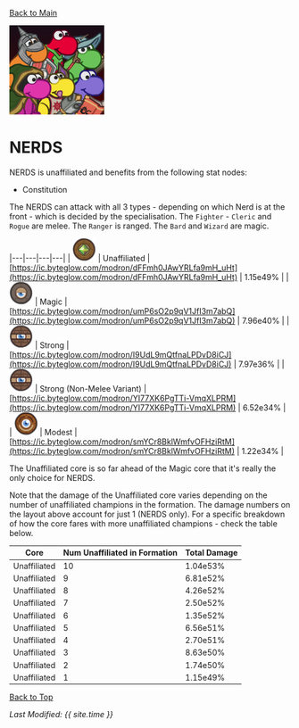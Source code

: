 [Back to Main](index.md)

![NERDS Portrait](images/portraits/nerds.png)

# NERDS

NERDS is unaffiliated and benefits from the following stat nodes:

* Constitution

The NERDS can attack with all 3 types - depending on which Nerd is at the front - which is decided by the specialisation. The `Fighter` - `Cleric` and `Rogue` are melee. The `Ranger` is ranged. The `Bard` and `Wizard` are magic.

|---|---|---|---|
| ![Unaffiliated Core](images/core_6_unaffiliated.png) | Unaffiliated | [https://ic.byteglow.com/modron/dFFmh0JAwYRLfa9mH_uHt](https://ic.byteglow.com/modron/dFFmh0JAwYRLfa9mH_uHt) | 1.15e49% |
| ![Magic Core](images/core_4_magic.png) | Magic | [https://ic.byteglow.com/modron/umP6sO2p9qV1JfI3m7abQ](https://ic.byteglow.com/modron/umP6sO2p9qV1JfI3m7abQ) | 7.96e40% |
| ![Strong Core](images/core_2_strong.png) | Strong | [https://ic.byteglow.com/modron/I9UdL9mQtfnaLPDvD8iCJ](https://ic.byteglow.com/modron/I9UdL9mQtfnaLPDvD8iCJ) | 7.97e36% |
| ![Strong Core](images/core_2_strong.png) | Strong (Non-Melee Variant) | [https://ic.byteglow.com/modron/YI77XK6PgTTi-VmqXLPRM](https://ic.byteglow.com/modron/YI77XK6PgTTi-VmqXLPRM) | 6.52e34% |
| ![Modest Core](images/core_1_modest.png) | Modest | [https://ic.byteglow.com/modron/smYCr8BklWmfvOFHziRtM](https://ic.byteglow.com/modron/smYCr8BklWmfvOFHziRtM) | 1.22e34% |

The Unaffiliated core is so far ahead of the Magic core that it's really the only choice for NERDS.

Note that the damage of the Unaffiliated core varies depending on the number of unaffiliated champions in the formation. The damage numbers on the layout above account for just 1 (NERDS only). For a specific breakdown of how the core fares with more unaffiliated champions - check the table below.

| Core | Num Unaffiliated in Formation | Total Damage |
|---|---|---|
| Unaffiliated | 10 | 1.04e53% |
| Unaffiliated | 9 | 6.81e52% |
| Unaffiliated | 8 | 4.26e52% |
| Unaffiliated | 7 | 2.50e52% |
| Unaffiliated | 6 | 1.35e52% |
| Unaffiliated | 5 | 6.56e51% |
| Unaffiliated | 4 | 2.70e51% |
| Unaffiliated | 3 | 8.63e50% |
| Unaffiliated | 2 | 1.74e50% |
| Unaffiliated | 1 | 1.15e49% |

[Back to Top](#top)

*Last Modified: {{ site.time }}*
